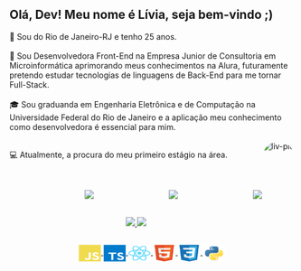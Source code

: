 ## Olá, Dev! Meu nome é Lívia, seja bem-vindo ;)

📍 Sou do Rio de Janeiro-RJ e tenho 25 anos. 
<br>
<br>
🚀 Sou Desenvolvedora Front-End na Empresa Junior de Consultoria em Microinformática aprimorando meus conhecimentos na Alura, futuramente pretendo estudar tecnologias de linguagens de Back-End para me tornar Full-Stack. 
<br>
<br>
🎓 Sou graduanda em Engenharia Eletrônica e de Computação na Universidade Federal do Rio de Janeiro e a aplicação meu conhecimento como desenvolvedora é essencial para mim.
<br>
<br>
<img align="right" alt="liv-pic" height="150"  style="border-radius:50px;" src="https://live.staticflickr.com/65535/52811142369_94ab67f34c_o.jpg">

💻 Atualmente, a procura do meu primeiro estágio na área.
<br>
<br>
<br>

<div style="display: flex; justify-content: space-between; align-items: center;"><br>
  <a href="https://t.me/Livmchd" target="_blank"><img src="https://img.shields.io/badge/Telegram-0088CC?style=for-the-badge&logo=telegram&logoColor=white"      target="_blank"></a>
  <a href = "mailto:liviamcampos98@gmail.com"><img src="https://img.shields.io/badge/-Gmail-%23333?style=for-the-badge&logo=gmail&logoColor=white" target="_blank"></a>
  <a href="https://www.linkedin.com/in/livmachado/" target="_blank"><img src="https://img.shields.io/badge/-LinkedIn-%230077B5?style=for-the-badge&logo=linkedin&logoColor=white" target="_blank"></a> 
</div>


  ##

<div align="center">
  <a href="https://github.com/livmachado">
  <img height="180em" src="https://github-readme-stats.vercel.app/api?username=livmachado&show_icons=true&theme=dark&include_all_commits=true&count_private=true"/>
  <img height="180em" src="https://github-readme-stats.vercel.app/api/top-langs/?username=livmachado&layout=compact&langs_count=7&theme=dark"/>
</div>

  
  ##
 
<div align="center"> 
  <img align="center" alt="icon-Js" height="30" width="40" src="https://raw.githubusercontent.com/devicons/devicon/master/icons/javascript/javascript-plain.svg">
  <img align="center" alt="icon-Ts" height="30" width="40" src="https://raw.githubusercontent.com/devicons/devicon/master/icons/typescript/typescript-plain.svg">
  <img align="center" alt="icon-React" height="30" width="40" src="https://raw.githubusercontent.com/devicons/devicon/master/icons/react/react-original.svg">
  <img align="center" alt="icon-HTML" height="30" width="40" src="https://raw.githubusercontent.com/devicons/devicon/master/icons/html5/html5-original.svg">
  <img align="center" alt="icon-CSS" height="30" width="40" src="https://raw.githubusercontent.com/devicons/devicon/master/icons/css3/css3-original.svg">
  <img align="center" alt="icon-Python" height="30" width="40" src="https://raw.githubusercontent.com/devicons/devicon/master/icons/python/python-original.svg">
</div>

